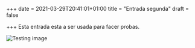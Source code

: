 +++
date = 2021-03-29T20:41:01+01:00
title = "Entrada segunda"
draft = false

+++
Esta entrada esta a ser usada para facer probas.

![Testing image](/post/images/web-application-testing.png)
